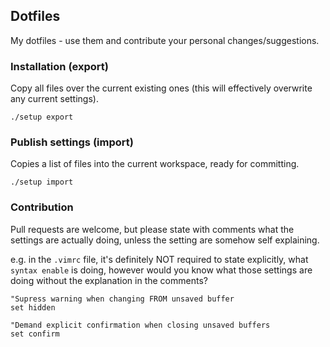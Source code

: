 ## Dotfiles

My dotfiles - use them and contribute your personal changes/suggestions.

### Installation (export)

Copy all files over the current existing ones (this will effectively overwrite
any current settings).

```
./setup export
```

### Publish settings (import)

Copies a list of files into the current workspace, ready for committing.

```
./setup import
```

### Contribution

Pull requests are welcome, but please state with comments what the settings are
actually doing, unless the setting are somehow self explaining.

e.g. in the `.vimrc` file, it's definitely NOT required to state explicitly, what
`syntax enable` is doing, however would you know what those settings are doing
without the explanation in the comments?

```
"Supress warning when changing FROM unsaved buffer
set hidden

"Demand explicit confirmation when closing unsaved buffers
set confirm
```
